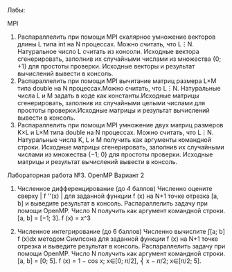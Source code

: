 Лабы:

MPI 
1. Распараллелить при помощи MPI скалярное умножение векторов длины L типа int на N процессах. Можно считать, что L⋮N. Натуральное число L считать из консоли. Исходные вектора сгенерировать, заполнив их случайными числами из множества {0; +1} для простоты проверки. Исходные векторы и результат вычислений вывести в консоль.
2. Распараллелить при помощи MPI вычитание матриц размера L×M типа double на N процессах.Можно считать, что L⋮N. Натуральные числа L и M задать в коде как константы.Исходные матрицы сгенерировать, заполнив их случайными целыми числами для простоты проверки.Исходные матрицы и результат вычислений вывести в консоль.
3. Распараллелить при помощи MPI умножение двух матриц размеров K×L и L×M типа double на N процессах. Можно считать, что L⋮N. Натуральные числа K, L и M получить как аргументы командной строки. Исходные матрицы сгенерировать, заполнив их случайными числами из множества {−1; 0} для простоты проверки. Исходные матрицы и результат вычислений вывести в консоль. 

Лабораторная работа №3. OpenMP
Вариант 2
1. Численное дифференцирование (до 4 баллов)
Численно оцените сверху | f ''(x) | для заданной функции f (x) на N+1 точке отрезка [a, b] и
выведите результат в консоль. Распараллелить задачу при помощи OpenMP. Число N
получить как аргумент командной строки.
[a, b] = [−1; 3].
f (x) = x^3

2. Численное интегрирование (до 6 баллов)
Численно вычислите ∫[a; b] f (x)dx методом Симпсона для заданной функции f (x) на
N+1 точке отрезка и выведите результат в консоль. Распараллелить задачу при помощи
OpenMP. Число N получить как аргумент командной строки.
[a, b] = [0; 5].
f (x) = 1 − cos x; x∈[0; 𝜋/2],
⎨ x − 𝜋/2; x∈[𝜋/2; 5].
